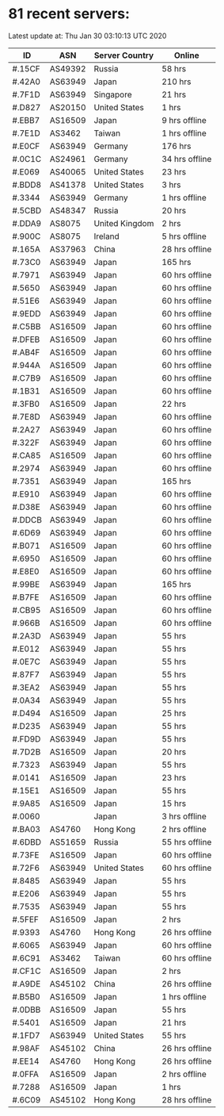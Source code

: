 # 81 recent servers:

Latest update at: Thu Jan 30 03:10:13 UTC 2020

| ID | ASN | Server Country | Online |
| -- | --- | -------------- | ------ |
| #.15CF | AS49392 | Russia | 58 hrs |
| #.42A0 | AS63949 | Japan | 210 hrs |
| #.7F1D | AS63949 | Singapore | 21 hrs |
| #.D827 | AS20150 | United States | 1 hrs |
| #.EBB7 | AS16509 | Japan | 9 hrs offline |
| #.7E1D | AS3462 | Taiwan | 1 hrs offline |
| #.E0CF | AS63949 | Germany | 176 hrs |
| #.0C1C | AS24961 | Germany | 34 hrs offline |
| #.E069 | AS40065 | United States | 23 hrs |
| #.BDD8 | AS41378 | United States | 3 hrs |
| #.3344 | AS63949 | Germany | 1 hrs offline |
| #.5CBD | AS48347 | Russia | 20 hrs |
| #.DDA9 | AS8075 | United Kingdom | 2 hrs |
| #.900C | AS8075 | Ireland | 5 hrs offline |
| #.165A | AS37963 | China | 28 hrs offline |
| #.73C0 | AS63949 | Japan | 165 hrs |
| #.7971 | AS63949 | Japan | 60 hrs offline |
| #.5650 | AS63949 | Japan | 60 hrs offline |
| #.51E6 | AS63949 | Japan | 60 hrs offline |
| #.9EDD | AS63949 | Japan | 60 hrs offline |
| #.C5BB | AS16509 | Japan | 60 hrs offline |
| #.DFEB | AS16509 | Japan | 60 hrs offline |
| #.AB4F | AS16509 | Japan | 60 hrs offline |
| #.944A | AS16509 | Japan | 60 hrs offline |
| #.C7B9 | AS16509 | Japan | 60 hrs offline |
| #.1B31 | AS16509 | Japan | 60 hrs offline |
| #.3FB0 | AS16509 | Japan | 22 hrs |
| #.7E8D | AS63949 | Japan | 60 hrs offline |
| #.2A27 | AS63949 | Japan | 60 hrs offline |
| #.322F | AS63949 | Japan | 60 hrs offline |
| #.CA85 | AS16509 | Japan | 60 hrs offline |
| #.2974 | AS63949 | Japan | 60 hrs offline |
| #.7351 | AS63949 | Japan | 165 hrs |
| #.E910 | AS63949 | Japan | 60 hrs offline |
| #.D38E | AS63949 | Japan | 60 hrs offline |
| #.DDCB | AS63949 | Japan | 60 hrs offline |
| #.6D69 | AS63949 | Japan | 60 hrs offline |
| #.B071 | AS16509 | Japan | 60 hrs offline |
| #.6950 | AS16509 | Japan | 60 hrs offline |
| #.E8E0 | AS16509 | Japan | 60 hrs offline |
| #.99BE | AS63949 | Japan | 165 hrs |
| #.B7FE | AS16509 | Japan | 60 hrs offline |
| #.CB95 | AS16509 | Japan | 60 hrs offline |
| #.966B | AS16509 | Japan | 60 hrs offline |
| #.2A3D | AS63949 | Japan | 55 hrs |
| #.E012 | AS63949 | Japan | 55 hrs |
| #.0E7C | AS63949 | Japan | 55 hrs |
| #.87F7 | AS63949 | Japan | 55 hrs |
| #.3EA2 | AS63949 | Japan | 55 hrs |
| #.0A34 | AS63949 | Japan | 55 hrs |
| #.D494 | AS16509 | Japan | 25 hrs |
| #.D235 | AS63949 | Japan | 55 hrs |
| #.FD9D | AS63949 | Japan | 55 hrs |
| #.7D2B | AS16509 | Japan | 20 hrs |
| #.7323 | AS63949 | Japan | 55 hrs |
| #.0141 | AS16509 | Japan | 23 hrs |
| #.15E1 | AS16509 | Japan | 55 hrs |
| #.9A85 | AS16509 | Japan | 15 hrs |
| #.0060 |  | Japan | 3 hrs offline |
| #.BA03 | AS4760 | Hong Kong | 2 hrs offline |
| #.6DBD | AS51659 | Russia | 55 hrs offline |
| #.73FE | AS16509 | Japan | 60 hrs offline |
| #.72F6 | AS63949 | United States | 60 hrs offline |
| #.8485 | AS63949 | Japan | 55 hrs |
| #.E206 | AS63949 | Japan | 55 hrs |
| #.7535 | AS63949 | Japan | 55 hrs |
| #.5FEF | AS16509 | Japan | 2 hrs |
| #.9393 | AS4760 | Hong Kong | 26 hrs offline |
| #.6065 | AS63949 | Japan | 60 hrs offline |
| #.6C91 | AS3462 | Taiwan | 60 hrs offline |
| #.CF1C | AS16509 | Japan | 2 hrs |
| #.A9DE | AS45102 | China | 26 hrs offline |
| #.B5B0 | AS16509 | Japan | 1 hrs offline |
| #.0DBB | AS16509 | Japan | 55 hrs |
| #.5401 | AS16509 | Japan | 21 hrs |
| #.1FD7 | AS63949 | United States | 55 hrs |
| #.98AF | AS45102 | China | 26 hrs offline |
| #.EE14 | AS4760 | Hong Kong | 26 hrs offline |
| #.0FFA | AS16509 | Japan | 2 hrs offline |
| #.7288 | AS16509 | Japan | 1 hrs |
| #.6C09 | AS45102 | Hong Kong | 28 hrs offline |

